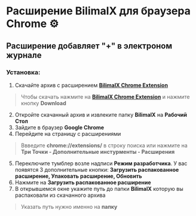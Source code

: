 # Расширение BilimalX для браузера Chrome ⚙️
## Расширение добавляет "+" в электроном журнале
### Установка:
1. Скачайте архив с расширением **[BilimalX Chrome Extension](https://github.com/nxreehn/bilimalx_chrome_extension/blob/main/BilimalX.rar)**
> Чтобы скачать нажмите на **[BilimalX Chrome Extension](https://github.com/nxreehn/bilimalx_chrome_extension/blob/main/BilimalX.rar)** и нажмите кнопку **Download**
2. Откройте скачанный архив и извлеките папку **BilimalX** на **Рабочий Стол**
3. Зайдите в браузер **Google Chrome**
4. Перейдите на страницу с расширениями
> Ввведите **chrome://extensions/** в строку поиска или нажмите на **Три Точки - Дополнительные инстурменты - Расширения**
5. Переключите тумблер возле надписи **Режим разработчика**. У вас появятся 3 дополнительные кнопки: **Загрузить распакованное расширение, Упаковать расширение, Обновить**
6. Нажмите на **Загрузить распакованное расширение**
7. В открывшемся окне укажите путь до папки **BilimalX** которую вы распаковали из скачанного архива
> Указать путь нужно именно на **папку**
